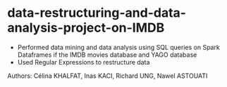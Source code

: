 # data-restructuring-and-data-analysis-project-on-IMDB
* Performed data mining and data analysis using SQL queries on Spark Dataframes if the IMDB movies database and YAGO database
* Used Regular Expressions to restructure data 

Authors: Célina KHALFAT, Inas KACI, Richard UNG, Nawel ASTOUATI
